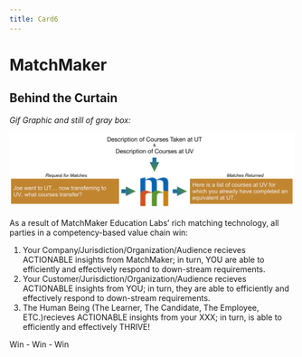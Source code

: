 ```yaml
---
title: Card6
---
```

# MatchMaker

## Behind the Curtain

 *Gif Graphic and still of gray box:*

![Alt Text for Sample Image](/mmassets/Uni-Transfer.svg)

As a result of MatchMaker Education Labs’ rich matching technology, all parties in a competency-based value chain win:

1. Your Company/Jurisdiction/Organization/Audience recieves ACTIONABLE insights from MatchMaker; in turn, YOU are able to efficiently and effectively respond to down-stream requirements. 
2. Your Customer/Jurisdiction/Organization/Audience recieves ACTIONABLE insights from YOU; in turn, they are able to efficiently and effectively respond to down-stream requirements. 
3. The Human Being (The Learner, The Candidate, The Employee, ETC.)recieves ACTIONABLE insights from your XXX; in turn, is able to efficiently and effectively THRIVE! 

Win - Win - Win
